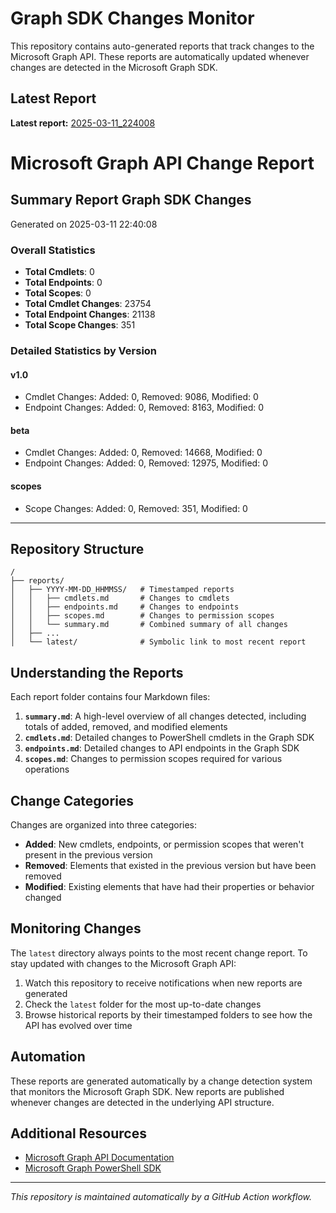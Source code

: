 # Graph SDK Changes Monitor

This repository contains auto-generated reports that track changes to the Microsoft Graph API. These reports are automatically updated whenever changes are detected in the Microsoft Graph SDK.

## Latest Report

**Latest report:** [2025-03-11_224008](./latest/)

<!-- SUMMARY_PLACEHOLDER -->

# Microsoft Graph API Change Report

## Summary Report Graph SDK Changes
Generated on 2025-03-11 22:40:08

### Overall Statistics
- **Total Cmdlets**: 0
- **Total Endpoints**: 0
- **Total Scopes**: 0
- **Total Cmdlet Changes**: 23754
- **Total Endpoint Changes**: 21138
- **Total Scope Changes**: 351

### Detailed Statistics by Version

#### v1.0
- Cmdlet Changes: Added: 0, Removed: 9086, Modified: 0
- Endpoint Changes: Added: 0, Removed: 8163, Modified: 0

#### beta
- Cmdlet Changes: Added: 0, Removed: 14668, Modified: 0
- Endpoint Changes: Added: 0, Removed: 12975, Modified: 0

#### scopes
- Scope Changes: Added: 0, Removed: 351, Modified: 0


---



## Repository Structure

```
/
├── reports/
│   ├── YYYY-MM-DD_HHMMSS/   # Timestamped reports
│   │   ├── cmdlets.md       # Changes to cmdlets
│   │   ├── endpoints.md     # Changes to endpoints
│   │   ├── scopes.md        # Changes to permission scopes
│   │   └── summary.md       # Combined summary of all changes
│   ├── ...
│   └── latest/              # Symbolic link to most recent report
```

## Understanding the Reports

Each report folder contains four Markdown files:

1. **`summary.md`**: A high-level overview of all changes detected, including totals of added, removed, and modified elements
2. **`cmdlets.md`**: Detailed changes to PowerShell cmdlets in the Graph SDK
3. **`endpoints.md`**: Detailed changes to API endpoints in the Graph SDK
4. **`scopes.md`**: Changes to permission scopes required for various operations

## Change Categories

Changes are organized into three categories:

- **Added**: New cmdlets, endpoints, or permission scopes that weren't present in the previous version
- **Removed**: Elements that existed in the previous version but have been removed
- **Modified**: Existing elements that have had their properties or behavior changed

## Monitoring Changes

The `latest` directory always points to the most recent change report. To stay updated with changes to the Microsoft Graph API:

1. Watch this repository to receive notifications when new reports are generated
2. Check the `latest` folder for the most up-to-date changes
3. Browse historical reports by their timestamped folders to see how the API has evolved over time

## Automation

These reports are generated automatically by a change detection system that monitors the Microsoft Graph SDK. New reports are published whenever changes are detected in the underlying API structure.

## Additional Resources

- [Microsoft Graph API Documentation](https://learn.microsoft.com/en-us/graph/overview)
- [Microsoft Graph PowerShell SDK](https://learn.microsoft.com/en-us/powershell/microsoftgraph/overview)

---

*This repository is maintained automatically by a GitHub Action workflow.*